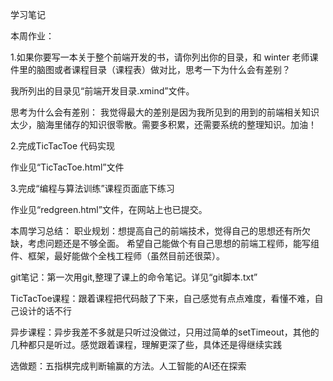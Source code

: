 学习笔记

本周作业：

1.如果你要写一本关于整个前端开发的书，请你列出你的目录，和 winter 老师课件里的脑图或者课程目录（课程表）做对比，思考一下为什么会有差别？

我所列出的目录见“前端开发目录.xmind”文件。

思考为什么会有差别：
我觉得最大的差别是因为我所见到的用到的前端相关知识太少，脑海里储存的知识很零散。需要多积累，还需要系统的整理知识。加油！

2.完成TicTacToe 代码实现

作业见“TicTacToe.html”文件

3.完成“编程与算法训练”课程页面底下练习

作业见“redgreen.html”文件，在网站上也已提交。


本周学习总结：
职业规划：想提高自己的前端技术，觉得自己的思想还有所欠缺，考虑问题还是不够全面。
希望自己能做个有自己思想的前端工程师，能写组件、框架，最好能做个全栈工程师（虽然目前还很菜）。

git笔记：第一次用git,整理了课上的命令笔记。详见“git脚本.txt”

TicTacToe课程：跟着课程把代码敲了下来，自己感觉有点点难度，看懂不难，自己设计的话不行

异步课程：异步我差不多就是只听过没做过，只用过简单的setTimeout，其他的几种都只是听过。感觉跟着课程，理解更深了些，具体还是得继续实践

选做题：五指棋完成判断输赢的方法。人工智能的AI还在探索


